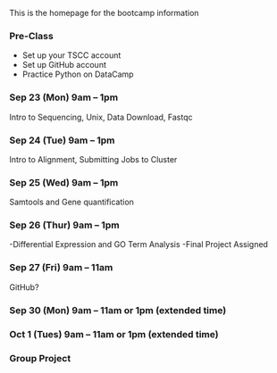 

This is the homepage for the bootcamp information

### Pre-Class
- Set up your TSCC account
- Set up GitHub account 
- Practice Python on DataCamp

### Sep 23 (Mon) 9am – 1pm 
Intro to Sequencing, Unix, Data Download, Fastqc


### Sep 24 (Tue) 9am – 1pm 
Intro to Alignment, Submitting Jobs to Cluster

### Sep 25 (Wed) 9am – 1pm
Samtools and Gene quantification


### Sep 26 (Thur) 9am – 1pm
-Differential Expression and GO Term Analysis
-Final Project Assigned


### Sep 27 (Fri) 9am – 11am 
GitHub?

### Sep 30 (Mon) 9am – 11am or 1pm (extended time)

### Oct 1 (Tues) 9am – 11am or 1pm (extended time) 


### Group Project
 

